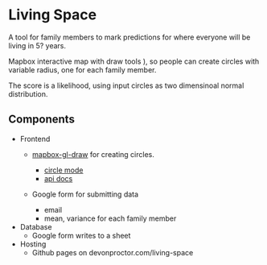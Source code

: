 # Living Space

A tool for family members to mark predictions for where everyone will be living
in 5? years.

Mapbox interactive map with draw tools
), so people can
create circles with variable radius, one for each family member.

The score is a likelihood, using input circles as two dimensinoal normal
distribution.

## Components
- Frontend
  - [mapbox-gl-draw](https://docs.mapbox.com/mapbox-gl-js/example/mapbox-gl-draw/)
		for creating circles.
	- [circle mode](https://github.com/iamanvesh/mapbox-gl-draw-circle)
	- [api docs](https://github.com/mapbox/mapbox-gl-draw/blob/master/docs/API.md)

  - Google form for submitting data
    - email
    - mean, variance for each family member
- Database
  - Google form writes to a sheet
- Hosting
  - Github pages on devonproctor.com/living-space

